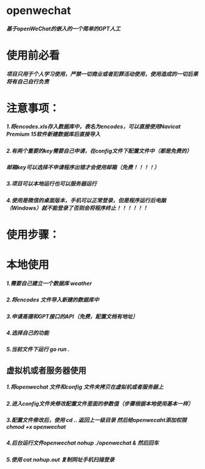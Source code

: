 # openwechat
##### 基于openWeChat的嵌入的一个简单的GPT人工

# 使用前必看
##### 项目只用于个人学习使用，严禁一切商业或者犯罪活动使用，使用造成的一切后果将有自己自行负责


# 注意事项：
##### 1.将encodes.xls存入数据库中，表名为encodes，可以直接使用Navicat Premium 15软件新建数据库后直接导入
##### 2.有两个重要的key需要自己申请，在config文件下配置文件中（都是免费的）
##### 邮箱key可以选择不申请程序出错才会使用邮箱（免费！！！！）

##### 3.项目可以本地运行也可以服务器运行
##### 4.使用是微信的桌面版本，手机可以正常登录，但是程序运行后电脑（Windows）就不能登录了否则会将程序终止！！！！！！

# 使用步骤：
# 本地使用
##### 1.需要自己建立一个数据库 weather
##### 2.将encodes 文件导入新建的数据库中
##### 3.申请高德和GPT接口的API（免费，配置文档有地址）
##### 4.选择自己的功能
##### 5.当前文件下运行 go run .

## 虚拟机或者服务器使用
##### 1.将openwechat 文件和config 文件夹拷贝在虚拟机或者服务器上
##### 2.进入config文件夹修改配置文件里面的参数值（步骤根据本地使用基本一样）
##### 3.配置文件修改后，使用 cd ..  返回上一级目录  然后给openwecaht添加权限 chmod +x openwechat
##### 4.后台运行文件openwechat   nohup ./openwechat & 然后回车
##### 5.使用 cat nohup.out  复制网址手机扫描登录
